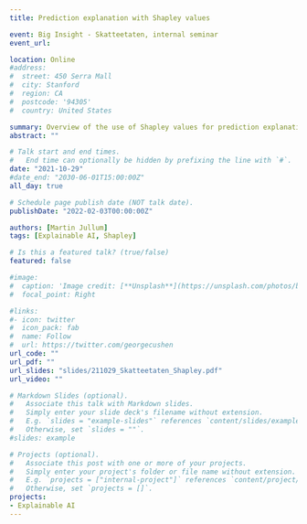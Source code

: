 ```yaml
---
title: Prediction explanation with Shapley values

event: Big Insight - Skatteetaten, internal seminar
event_url: 

location: Online
#address:
#  street: 450 Serra Mall
#  city: Stanford
#  region: CA
#  postcode: '94305'
#  country: United States

summary: Overview of the use of Shapley values for prediction explanation and the relevant work within BigInsight.
abstract: ""

# Talk start and end times.
#   End time can optionally be hidden by prefixing the line with `#`.
date: "2021-10-29"
#date_end: "2030-06-01T15:00:00Z"
all_day: true

# Schedule page publish date (NOT talk date).
publishDate: "2022-02-03T00:00:00Z"

authors: [Martin Jullum]
tags: [Explainable AI, Shapley]

# Is this a featured talk? (true/false)
featured: false

#image:
#  caption: 'Image credit: [**Unsplash**](https://unsplash.com/photos/bzdhc5b3Bxs)'
#  focal_point: Right

#links:
#- icon: twitter
#  icon_pack: fab
#  name: Follow
#  url: https://twitter.com/georgecushen
url_code: ""
url_pdf: ""
url_slides: "slides/211029_Skatteetaten_Shapley.pdf"
url_video: ""

# Markdown Slides (optional).
#   Associate this talk with Markdown slides.
#   Simply enter your slide deck's filename without extension.
#   E.g. `slides = "example-slides"` references `content/slides/example-slides.md`.
#   Otherwise, set `slides = ""`.
#slides: example

# Projects (optional).
#   Associate this post with one or more of your projects.
#   Simply enter your project's folder or file name without extension.
#   E.g. `projects = ["internal-project"]` references `content/project/deep-learning/index.md`.
#   Otherwise, set `projects = []`.
projects:
- Explainable AI
---
```

